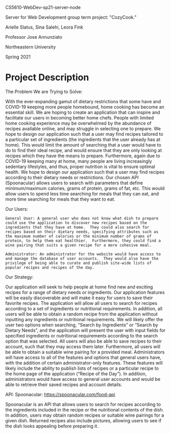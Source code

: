 CS5610-WebDev-sp21-server-node

Server for Web Development group term project: "CozyCook."

Arielle Slatus, Sina Salehi, Leora Fink

Professor Jose Annunziato

Northeastern University

Spring 2021


# Project Description

The Problem We are Trying to Solve:

With the ever-expanding gamut of dietary restrictions that some have and COVID-19 keeping more people homebound, home cooking has become an essential skill.  We are hoping to create an application that can inspire and facilitate our users in becoming better home chefs.  People with limited home cooking experience may be overwhelmed by the abundance of recipes available online, and may struggle in selecting one to prepare.  We hope to design our application such that a user may find recipes tailored to a particular set of ingredients (the ingredients that the user already has at home).  This would limit the amount of searching that a user would have to do to find their ideal recipe, and would ensure that they are only looking at recipes which they have the means to prepare.
Furthermore, again due to COVID-19 keeping many at home, many people are living increasingly sedentary lifestyles, and thus, proper nutrition is vital to ensure optimal health.  We hope to design our application such that a user may find recipes according to their dietary needs or restrictions.  Our chosen API (Spoonacular) allows users to search with parameters that define minimum/maximum calories, grams of protein, grams of fat, etc.  This would allow users to spend less time searching for meals that they can eat, and more time searching for meals that they want to eat.

Our Users:

	General User: A general user who does not know what dish to prepare could use the application to discover new recipes based on the ingredients that they have at home.  They could also search for recipes based on their dietary needs, specifying attributes such as the maximum number of calories or the minimum number of grams of protein, to help them eat healthier.  Furthermore, they could find a wine pairing that suits a given recipe for a more cohesive meal.

	Administrator: An administrator for the website would have access to and manage the database of user accounts.  They would also have the privilege of being able to curate and publish site-wide lists of popular recipes and recipes of the day.

Our Strategy:

Our application will seek to help people at home find new and exciting recipes for a range of dietary needs or ingredients.  Our application features will be easily discoverable and will make it easy for users to save their favorite recipes.
The application will allow all users to search for recipes according to a set of ingredients or nutritional requirements.  In addition, all users will be able to obtain a random recipe from the application without inputting any ingredients or nutritional requirements.  We will likely offer the user two options when searching, “Search by Ingredients” or “Search by Dietary Needs”, and the application will present the user with input fields for specified ingredients or nutritional requirements according to the search option that was selected.  All users will also be able to save recipes to their account, such that they may access them later.  Furthermore, all users will be able to obtain a suitable wine pairing for a provided meal.
Administrators will have access to all of the features and options that general users have, with the addition of certain administrator-only features.  These features will likely include the ability to publish lists of recipes or a particular recipe to the home page of the application (“Recipe of the Day”).  In addition, administrators would have access to general user accounts and would be able to retrieve their saved recipes and account details.

API: Spoonacular: https://spoonacular.com/food-api

Spoonacular is an API that allows users to search for recipes according to the ingredients included in the recipe or the nutritional contents of the dish.  In addition, users may obtain random recipes or suitable wine pairings for a given dish.  Returned recipes also include pictures, allowing users to see if the dish looks appealing before preparing it.
